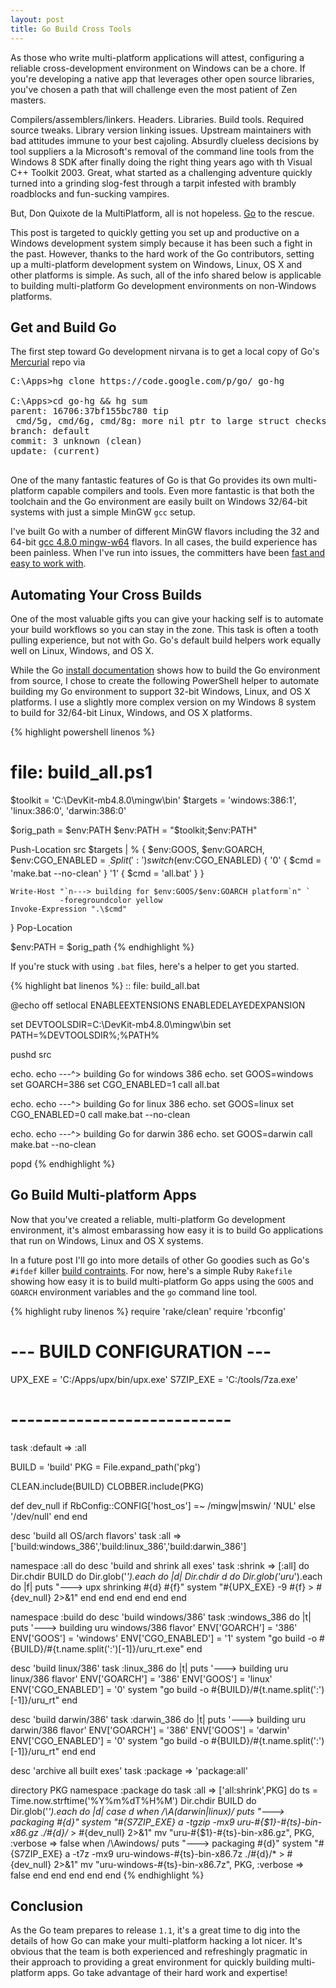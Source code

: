 ```yaml
---
layout: post
title: Go Build Cross Tools
---
```


As those who write multi-platform applications will attest, configuring a reliable
cross-development environment on Windows can be a chore. If you're developing a
native app that leverages other open source libraries, you've chosen a path that
will challenge even the most patient of Zen masters.

Compilers/assemblers/linkers. Headers. Libraries. Build tools. Required source
tweaks. Library version linking issues. Upstream maintainers with bad attitudes
immune to your best cajoling. Absurdly clueless decisions by tool suppliers a la
Microsoft's removal of the command line tools from the Windows 8 SDK after finally
doing the right thing years ago with th Visual C++ Toolkit 2003. Great, what
started as a challenging adventure quickly turned into a grinding slog-fest through
a tarpit infested with brambly roadblocks and fun-sucking vampires.

But, Don Quixote de la MultiPlatform, all is not hopeless. [Go][golang] to the
rescue.

This post is targeted to quickly getting you set up and productive on a Windows
development system simply because it has been such a fight in the past. However,
thanks to the hard work of the Go contributors, setting up a multi-platform
development system on Windows, Linux, OS X and other platforms is simple. As
such, all of the info shared below is applicable to building multi-platform Go
development environments on non-Windows platforms.

## Get and Build Go

The first step toward Go development nirvana is to get a local copy of
Go's [Mercurial][hg] repo via

<pre class="shell">
C:\Apps>hg clone https://code.google.com/p/go/ go-hg

C:\Apps>cd go-hg && hg sum
parent: 16706:37bf155bc780 tip
 cmd/5g, cmd/6g, cmd/8g: more nil ptr to large struct checks
branch: default
commit: 3 unknown (clean)
update: (current)

</pre>

One of the many fantastic features of Go is that Go provides its own multi-platform
capable compilers and tools. Even more fantastic is that both the toolchain and
the Go environment are easily built on Windows 32/64-bit systems with just a simple
MinGW `gcc` setup.

I've built Go with a number of different MinGW flavors including the 32 and 64-bit
[gcc 4.8.0 mingw-w64][mblds] flavors. In all cases, the build experience has been
painless. When I've run into issues, the committers have been
[fast and easy to work with][gfix].

## Automating Your Cross Builds

One of the most valuable gifts you can give your hacking self is to automate your
build workflows so you can stay in the zone. This task is often a tooth pulling
experience, but not with Go. Go's default build helpers work equally well on Linux,
Windows, and OS X.

While the Go [install documentation][goin] shows how to build the Go environment
from source, I chose to create the following PowerShell helper to automate building
my Go environment to support 32-bit Windows, Linux, and OS X platforms. I use a
slightly more complex version on my Windows 8 system to build for 32/64-bit Linux,
Windows, and OS X platforms.

{% highlight powershell linenos %}
# file: build_all.ps1

$toolkit = 'C:\DevKit-mb4.8.0\mingw\bin'
$targets = 'windows:386:1', 'linux:386:0', 'darwin:386:0'

$orig_path = $env:PATH
$env:PATH = "$toolkit;$env:PATH"

Push-Location src
  $targets | % {
    $env:GOOS, $env:GOARCH, $env:CGO_ENABLED = $_.Split(':')
    switch ($env:CGO_ENABLED) {
      '0' { $cmd = 'make.bat --no-clean' }
      '1' { $cmd = 'all.bat' }
    }

    Write-Host "`n---> building for $env:GOOS/$env:GOARCH platform`n" `
               -foregroundcolor yellow
    Invoke-Expression ".\$cmd"
  }
Pop-Location

$env:PATH = $orig_path
{% endhighlight %}

If you're stuck with using `.bat` files, here's a helper to get you started.

{% highlight bat linenos %}
:: file: build_all.bat

@echo off
setlocal ENABLEEXTENSIONS ENABLEDELAYEDEXPANSION

set DEVTOOLSDIR=C:\DevKit-mb4.8.0\mingw\bin
set PATH=%DEVTOOLSDIR%;%PATH%

pushd src

  echo.
  echo ---^> building Go for windows 386
  echo.
  set GOOS=windows
  set GOARCH=386
  set CGO_ENABLED=1
  call all.bat

  echo.
  echo ---^> building Go for linux 386
  echo.
  set GOOS=linux
  set CGO_ENABLED=0
  call make.bat --no-clean

  echo.
  echo ---^> building Go for darwin 386
  echo.
  set GOOS=darwin
  call make.bat --no-clean

popd
{% endhighlight %}

## Go Build Multi-platform Apps

Now that you've created a reliable, multi-platform Go development environment, it's
almost embarassing how easy it is to build Go applications that run on Windows, Linux
and OS X systems.

In a future post I'll go into more details of other Go goodies such as Go's `#ifdef`
killer [build contraints][gobldc]. For now, here's a simple Ruby `Rakefile` showing
how easy it is to build multi-platform Go apps using the `GOOS` and `GOARCH`
environment variables and the `go` command line tool.

{% highlight ruby linenos %}
require 'rake/clean'
require 'rbconfig'

# --- BUILD CONFIGURATION ---
UPX_EXE = 'C:/Apps/upx/bin/upx.exe'
S7ZIP_EXE = 'C:/tools/7za.exe'
# ---------------------------

task :default => :all

BUILD = 'build'
PKG = File.expand_path('pkg')

CLEAN.include(BUILD)
CLOBBER.include(PKG)


def dev_null
  if RbConfig::CONFIG['host_os'] =~ /mingw|mswin/
    'NUL'
  else
    '/dev/null'
  end
end

desc 'build all OS/arch flavors'
task :all => ['build:windows_386','build:linux_386','build:darwin_386']

namespace :all do
  desc 'build and shrink all exes'
  task :shrink => [:all] do
    Dir.chdir BUILD do
      Dir.glob('*').each do |d|
        Dir.chdir d do
          Dir.glob('uru*').each do |f|
            puts "---> upx shrinking #{d} #{f}"
            system "#{UPX_EXE} -9 #{f} > #{dev_null} 2>&1"
          end
        end
      end
    end
  end
end

namespace :build do
  desc 'build windows/386'
  task :windows_386 do |t|
    puts '---> building uru windows/386 flavor'
    ENV['GOARCH'] = '386'
    ENV['GOOS'] = 'windows'
    ENV['CGO_ENABLED'] = '1'
    system "go build -o #{BUILD}/#{t.name.split(':')[-1]}/uru_rt.exe"
  end

  desc 'build linux/386'
  task :linux_386 do |t|
    puts '---> building uru linux/386 flavor'
    ENV['GOARCH'] = '386'
    ENV['GOOS'] = 'linux'
    ENV['CGO_ENABLED'] = '0'
    system "go build -o #{BUILD}/#{t.name.split(':')[-1]}/uru_rt"
  end

  desc 'build darwin/386'
  task :darwin_386 do |t|
    puts '---> building uru darwin/386 flavor'
    ENV['GOARCH'] = '386'
    ENV['GOOS'] = 'darwin'
    ENV['CGO_ENABLED'] = '0'
    system "go build -o #{BUILD}/#{t.name.split(':')[-1]}/uru_rt"
  end
end

desc 'archive all built exes'
task :package => 'package:all'

directory PKG
namespace :package do
  task :all => ['all:shrink',PKG] do
    ts = Time.now.strftime('%Y%m%dT%H%M')
    Dir.chdir BUILD do
      Dir.glob('*').each do |d|
        case d
        when /\A(darwin|linux)/
          puts "---> packaging #{d}"
          system "#{S7ZIP_EXE} a -tgzip -mx9 uru-#{$1}-#{ts}-bin-x86.gz ./#{d}/*  > #{dev_null} 2>&1"
          mv "uru-#{$1}-#{ts}-bin-x86.gz", PKG, :verbose => false
        when /\Awindows/
          puts "---> packaging #{d}"
          system "#{S7ZIP_EXE} a -t7z -mx9 uru-windows-#{ts}-bin-x86.7z ./#{d}/* > #{dev_null} 2>&1"
          mv "uru-windows-#{ts}-bin-x86.7z", PKG, :verbose => false
        end
      end
    end
  end
end
{% endhighlight %}

## Conclusion

As the Go team prepares to release `1.1`, it's a great time to dig into the details
of how Go can make your multi-platform hacking a lot nicer. It's obvious that the
team is both experienced and refreshingly pragmatic in their approach to providing
a great environment for quickly building multi-platform apps. Go take advantage of
their hard work and expertise!


[golang]: http://golang.org/
[hg]: http://mercurial.selenic.com/downloads/
[mblds]: http://sourceforge.net/projects/mingwbuilds/files/host-windows/releases/
[gfix]: http://code.google.com/p/go/issues/detail?id=5051
[goin]: http://golang.org/doc/install/source
[gobldc]: http://golang.org/pkg/go/build/
